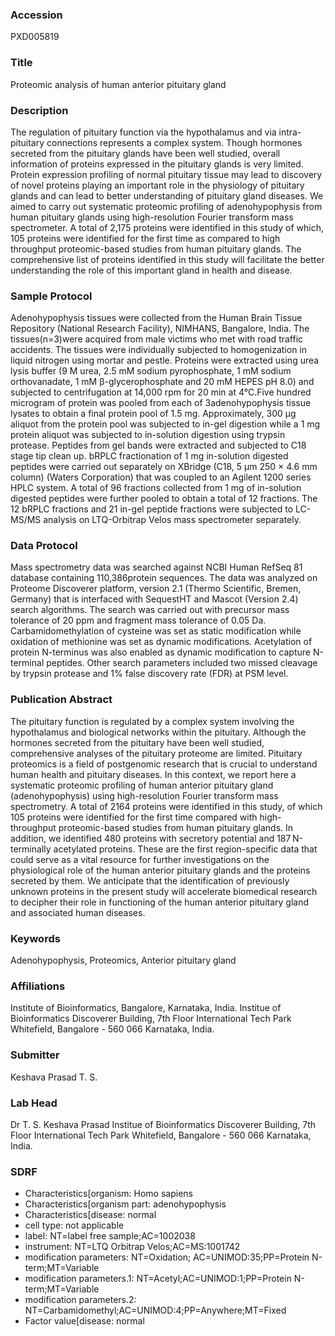 ### Accession
PXD005819

### Title
Proteomic analysis of human anterior pituitary gland

### Description
The regulation of pituitary function via the hypothalamus and via intra-pituitary connections represents a complex system. Though hormones secreted from the pituitary glands have been well studied, overall information of proteins expressed in the pituitary glands is very limited. Protein expression profiling of normal pituitary tissue may lead to discovery of novel proteins playing an important role in the physiology of pituitary glands and can lead to better understanding of pituitary gland diseases. We aimed to carry out systematic proteomic profiling of adenohypophysis from human pituitary glands using high-resolution Fourier transform mass spectrometer. A total of 2,175 proteins were identified in this study of which, 105 proteins were identified for the first time as compared to high throughput proteomic-based studies from human pituitary glands. The comprehensive list of proteins identified in this study will facilitate the better understanding the role of this important gland in health and disease.

### Sample Protocol
Adenohypophysis tissues were collected from the Human Brain Tissue Repository (National Research Facility), NIMHANS, Bangalore, India. The tissues(n=3)were acquired from male victims who met with road traffic accidents. The tissues were individually subjected to homogenization in liquid nitrogen using mortar and pestle. Proteins were extracted using urea lysis buffer (9 M urea, 2.5 mM sodium pyrophosphate, 1 mM sodium orthovanadate, 1 mM β-glycerophosphate and 20 mM HEPES pH 8.0) and subjected to centrifugation at 14,000 rpm for 20 min at 4°C.Five hundred microgram of protein was pooled from each of 3adenohypophysis tissue lysates to obtain a final protein pool of 1.5 mg. Approximately, 300 μg aliquot from the protein pool was subjected to in-gel digestion while a 1 mg protein aliquot was subjected to in-solution digestion using trypsin protease. Peptides from gel bands were extracted and subjected to C18 stage tip clean up. bRPLC fractionation of 1 mg in-solution digested peptides were carried out separately on XBridge (C18, 5 μm 250 × 4.6 mm column) (Waters Corporation) that was coupled to an Agilent 1200 series HPLC system. A total of 96 fractions collected from 1 mg of in-solution digested peptides were further pooled to obtain a total of 12 fractions. The 12 bRPLC fractions and 21 in-gel peptide fractions were subjected to LC-MS/MS analysis on LTQ-Orbitrap Velos mass spectrometer separately.

### Data Protocol
Mass spectrometry data was searched against NCBI Human RefSeq 81 database containing 110,386protein sequences. The data was analyzed on Proteome Discoverer platform, version 2.1 (Thermo Scientific, Bremen, Germany) that is interfaced with SequestHT and Mascot (Version 2.4) search algorithms. The search was carried out with precursor mass tolerance of 20 ppm and fragment mass tolerance of 0.05 Da. Carbamidomethylation of cysteine was set as static modification while oxidation of methionine was set as dynamic modifications. Acetylation of protein N-terminus was also enabled as dynamic modification to capture N-terminal peptides. Other search parameters included two missed cleavage by trypsin protease and 1% false discovery rate (FDR) at PSM level.

### Publication Abstract
The pituitary function is regulated by a complex system involving the hypothalamus and biological networks within the pituitary. Although the hormones secreted from the pituitary have been well studied, comprehensive analyses of the pituitary proteome are limited. Pituitary proteomics is a field of postgenomic research that is crucial to understand human health and pituitary diseases. In this context, we report here a systematic proteomic profiling of human anterior pituitary gland (adenohypophysis) using high-resolution Fourier transform mass spectrometry. A total of 2164 proteins were identified in this study, of which 105 proteins were identified for the first time compared with high-throughput proteomic-based studies from human pituitary glands. In addition, we identified 480 proteins with secretory potential and 187&#x2009;N-terminally acetylated proteins. These are the first region-specific data that could serve as a vital resource for further investigations on the physiological role of the human anterior pituitary glands and the proteins secreted by them. We anticipate that the identification of previously unknown proteins in the present study will accelerate biomedical research to decipher their role in functioning of the human anterior pituitary gland and associated human diseases.

### Keywords
Adenohypophysis, Proteomics, Anterior pituitary gland

### Affiliations
Institute of Bioinformatics, Bangalore, Karnataka, India.
Institue of Bioinformatics Discoverer Building, 7th Floor  International Tech Park  Whitefield, Bangalore - 560 066  Karnataka, India.

### Submitter
Keshava Prasad T. S.

### Lab Head
Dr T. S. Keshava Prasad
Institue of Bioinformatics Discoverer Building, 7th Floor  International Tech Park  Whitefield, Bangalore - 560 066  Karnataka, India.


### SDRF
- Characteristics[organism: Homo sapiens
- Characteristics[organism part: adenohypophysis
- Characteristics[disease: normal
- cell type: not applicable
- label: NT=label free sample;AC=1002038
- instrument: NT=LTQ Orbitrap Velos;AC=MS:1001742
- modification parameters: NT=Oxidation; AC=UNIMOD:35;PP=Protein N-term;MT=Variable
- modification parameters.1: NT=Acetyl;AC=UNIMOD:1;PP=Protein N-term;MT=Variable
- modification parameters.2: NT=Carbamidomethyl;AC=UNIMOD:4;PP=Anywhere;MT=Fixed
- Factor value[disease: normal

